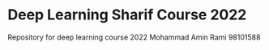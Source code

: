 # Deep Learning Sharif Course 2022
Repository for deep learning course 2022
Mohammad Amin Rami
98101588
